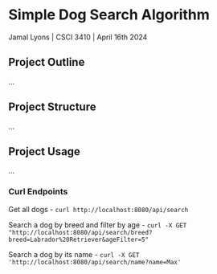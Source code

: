 # Simple Dog Search Algorithm

Jamal Lyons | CSCI 3410 | April 16th 2024

## Project Outline

...

## Project Structure

...

## Project Usage

...

### Curl Endpoints

Get all dogs - `curl http://localhost:8080/api/search`

Search a dog by breed and filter by age - `curl -X GET "http://localhost:8080/api/search/breed?breed=Labrador%20Retriever&ageFilter=5"`

Search a dog by its name - `curl -X GET 'http://localhost:8080/api/search/name?name=Max'`